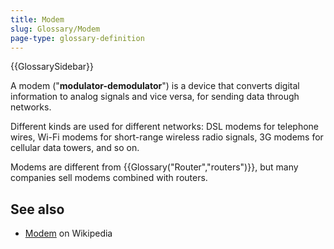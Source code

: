 ```yaml
---
title: Modem
slug: Glossary/Modem
page-type: glossary-definition
---
```


{{GlossarySidebar}}

A modem ("**modulator-demodulator**") is a device that converts digital information to analog signals and vice versa, for sending data through networks.

Different kinds are used for different networks: DSL modems for telephone wires, Wi-Fi modems for short-range wireless radio signals, 3G modems for cellular data towers, and so on.

Modems are different from {{Glossary("Router","routers")}}, but many companies sell modems combined with routers.

## See also

- [Modem](https://en.wikipedia.org/wiki/Modem) on Wikipedia
